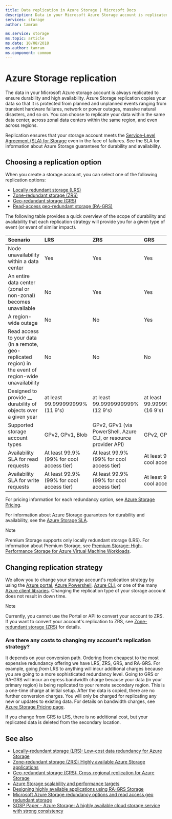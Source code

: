 ```yaml
---
title: Data replication in Azure Storage | Microsoft Docs
description: Data in your Microsoft Azure Storage account is replicated for durability and high availability. Replication options include locally redundant storage (LRS), zone-redundant storage (ZRS), geo-redundant storage (GRS), and read-access geo-redundant storage (RA-GRS).
services: storage
author: tamram

ms.service: storage
ms.topic: article
ms.date: 10/08/2018
ms.author: tamram
ms.component: common
---
```


# Azure Storage replication

The data in your Microsoft Azure storage account is always replicated to ensure durability and high availability. Azure Storage replication copies your data so that it is protected from planned and unplanned events ranging from transient hardware failures, network or power outages, massive natural disasters, and so on. You can choose to replicate your data within the same data center, across zonal data centers within the same region, and even across regions.

Replication ensures that your storage account meets the [Service-Level Agreement (SLA) for Storage](https://azure.microsoft.com/support/legal/sla/storage/) even in the face of failures. See the SLA for information about Azure Storage guarantees for durability and availability.

## Choosing a replication option

When you create a storage account, you can select one of the following replication options:

* [Locally redundant storage (LRS)](storage-redundancy-lrs.md)
* [Zone-redundant storage (ZRS)](storage-redundancy-zrs.md)
* [Geo-redundant storage (GRS)](storage-redundancy-grs.md)
* [Read-access geo-redundant storage (RA-GRS)](storage-redundancy-grs.md#read-access-geo-redundant-storage)

The following table provides a quick overview of the scope of durability and availability that each replication strategy will provide you for a given type of event (or event of similar impact).

| Scenario                                                                                                 | LRS                             | ZRS                              | GRS                                  | RA-GRS                               |
| :------------------------------------------------------------------------------------------------------- | :------------------------------ | :------------------------------- | :----------------------------------- | :----------------------------------- |
| Node unavailability within a data center                                                                 | Yes                             | Yes                              | Yes                                  | Yes                                  |
| An entire data center (zonal or non-zonal) becomes unavailable                                           | No                              | Yes                              | Yes                                  | Yes                                  |
| A region-wide outage                                                                                     | No                              | No                               | Yes                                  | Yes                                  |
| Read access to your data (in a remote, geo-replicated region) in the event of region-wide unavailability | No                              | No                               | No                                   | Yes                                  |
| Designed to provide \_\_ durability of objects over a given year                                          | at least 99.999999999% (11 9's) | at least 99.9999999999% (12 9's) | at least 99.99999999999999% (16 9's) | at least 99.99999999999999% (16 9's) |
| Supported storage account types                                                                   | GPv2, GPv1, Blob                | GPv2, GPv1 (via PowerShell, Azure CLI, or resource provider API)                             | GPv2, GPv1, Blob                     | GPv2, GPv1, Blob                     |
| Availability SLA for read requests | At least 99.9% (99% for cool access tier) | At least 99.9% (99% for cool access tier) | At least 99.9% (99% for cool access tier) | At least 99.99% (99.9% for Cool Access Tier) |
| Availability SLA for write requests | At least 99.9% (99% for cool access tier) | At least 99.9% (99% for cool access tier) | At least 99.9% (99% for cool access tier) | At least 99.9% (99% for cool access tier) |

For pricing information for each redundancy option, see [Azure Storage Pricing](https://azure.microsoft.com/pricing/details/storage/). 

For information about Azure Storage guarantees for durability and availability, see the [Azure Storage SLA](https://azure.microsoft.com/support/legal/sla/storage/).

> [!NOTE]
> Premium Storage supports only locally redundant storage (LRS). For information about Premium Storage, see [Premium Storage: High-Performance Storage for Azure Virtual Machine Workloads](../../virtual-machines/windows/premium-storage.md).

## Changing replication strategy
We allow you to change your storage account's replication strategy by using the [Azure portal](https://portal.azure.com/), [Azure Powershell](storage-powershell-guide-full.md), [Azure CLI](https://docs.microsoft.com/cli/azure/install-azure-cli?view=azure-cli-latest), or one of the many [Azure client libraries](https://docs.microsoft.com/azure/index?view=azure-dotnet#pivot=sdkstools). Changing the replication type of your storage account does not result in down time.

   > [!NOTE]
   > Currently, you cannot use the Portal or API to convert your account to ZRS. If you want to convert your account's replication to ZRS, see [Zone-redundant storage (ZRS)](storage-redundancy-zrs.md) for details.
    
### Are there any costs to changing my account's replication strategy?
It depends on your conversion path. Ordering from cheapest to the most expensive redundancy offering we have LRS, ZRS, GRS, and RA-GRS. For example, going *from* LRS to anything will incur additional charges because you are going to a more sophisticated redundancy level. Going *to* GRS or RA-GRS will incur an egress bandwidth charge because your data (in your primary region) is being replicated to your remote secondary region. This is a one-time charge at initial setup. After the data is copied, there are no further conversion charges. You will only be charged for replicating any new or updates to existing data. For details on bandwidth charges, see [Azure Storage Pricing page](https://azure.microsoft.com/pricing/details/storage/blobs/).

If you change from GRS to LRS, there is no additional cost, but your replicated data is deleted from the secondary location.

## See also

- [Locally-redundant storage (LRS): Low-cost data redundancy for Azure Storage](storage-redundancy-lrs.md)
- [Zone-redundant storage (ZRS): Highly available Azure Storage applications](storage-redundancy-zrs.md)
- [Geo-redundant storage (GRS): Cross-regional replication for Azure Storage](storage-redundancy-grs.md)
- [Azure Storage scalability and performance targets](storage-scalability-targets.md)
- [Designing highly available applications using RA-GRS Storage](../storage-designing-ha-apps-with-ragrs.md)
- [Microsoft Azure Storage redundancy options and read access geo redundant storage ](http://blogs.msdn.com/b/windowsazurestorage/archive/2013/12/11/introducing-read-access-geo-replicated-storage-ra-grs-for-windows-azure-storage.aspx)
- [SOSP Paper - Azure Storage: A highly available cloud storage service with strong consistency](http://blogs.msdn.com/b/windowsazurestorage/archive/2011/11/20/windows-azure-storage-a-highly-available-cloud-storage-service-with-strong-consistency.aspx)
